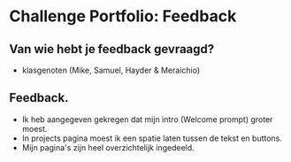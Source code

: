 # Challenge Portfolio: Feedback

##  Van wie hebt je feedback gevraagd?  
- klasgenoten (Mike, Samuel, Hayder & Meraichio)

## Feedback.

- Ik heb aangegeven gekregen dat mijn intro (Welcome prompt) groter moest.
- In projects pagina moest ik een spatie laten tussen de tekst en buttons.
- Mijn pagina's zijn heel overzichtelijk ingedeeld.